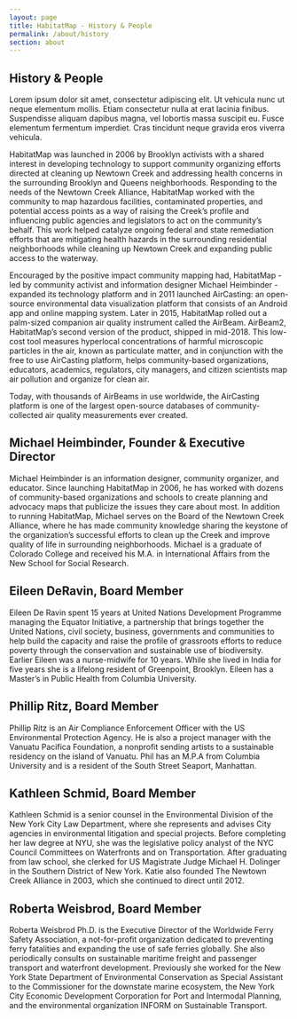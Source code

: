 ```yaml
---
layout: page
title: HabitatMap - History & People
permalink: /about/history
section: about
---
```


<section class="panel panel--history-intro u--bg-teal">
  <div class="split--50 split--paddding-right">
    <h1 class="heading heading--large">
      History & People
    </h1>
  </div>

  <div class="split--50">
    <p class="heading heading--small">
      Lorem ipsum dolor sit amet, consectetur adipiscing elit. Ut vehicula nunc ut neque elementum mollis. Etiam consectetur nulla at erat lacinia finibus. Suspendisse aliquam dapibus magna, vel lobortis massa suscipit eu. Fusce elementum fermentum imperdiet. Cras tincidunt neque gravida eros viverra vehicula.
    </p>
  </div>
</section>

<section class="panel">
  <p class="p--body">
    HabitatMap was launched in 2006 by Brooklyn activists with a shared interest in developing technology to support community organizing efforts directed at cleaning up Newtown Creek and addressing health concerns in the surrounding Brooklyn and Queens neighborhoods. Responding to the needs of the Newtown Creek Alliance, HabitatMap worked with the community to map hazardous facilities, contaminated properties, and potential access points as a way of raising the Creek’s profile and influencing public agencies and legislators to act on the community’s behalf. This work helped catalyze ongoing federal and state remediation efforts that are mitigating health hazards in the surrounding residential neighborhoods while cleaning up Newtown Creek and expanding public access to the waterway.
  </p>

  <p class="p--body">
    Encouraged by the positive impact community mapping had, HabitatMap - led by community activist and information designer Michael Heimbinder - expanded its technology platform and in 2011 launched AirCasting: an open-source environmental data visualization platform that consists of an Android app and online mapping system. Later in 2015, HabitatMap rolled out a palm-sized companion air quality instrument called the AirBeam. AirBeam2, HabitatMap’s second version of the product, shipped in mid-2018. This low-cost tool measures hyperlocal concentrations of harmful microscopic particles in the air, known as particulate matter, and in conjunction with the free to use AirCasting platform, helps community-based organizations, educators, academics, regulators, city managers, and citizen scientists map air pollution and organize for clean air.
  </p>

  <p class="p--body">
    Today, with thousands of AirBeams in use worldwide, the AirCasting platform is one of the largest open-source databases of community-collected air quality measurements ever created.
  </p>

  <h2 class="heading heading--small heading--body">
    Michael Heimbinder, Founder & Executive Director
  </h2>

  <p class="p--body">
    Michael Heimbinder is an information designer, community organizer, and educator. Since launching HabitatMap in 2006, he has worked with dozens of community-based organizations and schools to create planning and advocacy maps that publicize the issues they care about most. In addition to running HabitatMap, Michael serves on the Board of the Newtown Creek Alliance, where he has made community knowledge sharing the keystone of the organization’s successful efforts to clean up the Creek and improve quality of life in surrounding neighborhoods. Michael is a graduate of Colorado College and received his M.A. in International Affairs from the New School for Social Research.
  </p>

  <h2 class="heading heading--small heading--body">
    Eileen DeRavin, Board Member
  </h2>

  <p class="p--body">
    Eileen De Ravin spent 15 years at United Nations Development Programme managing the Equator Initiative, a partnership that brings together the United Nations, civil society, business, governments and communities to help build the capacity and raise the profile of grassroots efforts to reduce poverty through the conservation and sustainable use of biodiversity. Earlier Eileen was a nurse-midwife for 10 years. While she lived in India for five years she is a lifelong resident of Greenpoint, Brooklyn. Eileen has a Master’s in Public Health from Columbia University.
  </p>

  <h2 class="heading heading--small heading--body">
    Phillip Ritz, Board Member
  </h2>

  <p class="p--body">
    Phillip Ritz is an Air Compliance Enforcement Officer with the US Environmental Protection Agency. He is also a project manager with the Vanuatu Pacifica Foundation, a nonprofit sending artists to a sustainable residency on the island of Vanuatu. Phil has an M.P.A from Columbia University and is a resident of the South Street Seaport, Manhattan.
  </p>

  <h2 class="heading heading--small heading--body">
    Kathleen Schmid, Board Member
  </h2>

  <p class="p--body">
    Kathleen Schmid is a senior counsel in the Environmental Division of the New York City Law Department, where she represents and advises City agencies in environmental litigation and special projects. Before completing her law degree at NYU, she was the legislative policy analyst of the NYC Council Committees on Waterfronts and on Transportation. After graduating from law school, she clerked for US Magistrate Judge Michael H. Dolinger in the Southern District of New York. Katie also founded The Newtown Creek Alliance in 2003, which she continued to direct until 2012.
  </p>

  <h2 class="heading heading--small heading--body">
    Roberta Weisbrod, Board Member
  </h2>

  <p class="p--body">
    Roberta Weisbrod Ph.D. is the Executive Director of the Worldwide Ferry Safety Association, a not-for-profit organization dedicated to preventing ferry fatalities and expanding the use of safe ferries globally.  She also periodically consults on sustainable maritime freight and passenger transport and waterfront development.  Previously she worked for the New York State Department of Environmental Conservation as Special Assistant to the Commissioner for the downstate marine ecosystem, the New York City Economic Development Corporation for Port and Intermodal Planning, and the environmental organization INFORM on Sustainable Transport.
  </p>
</section>
